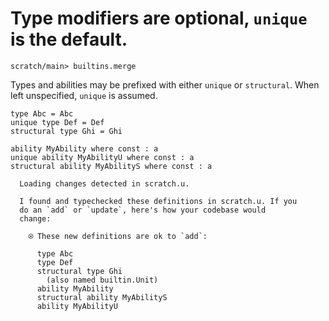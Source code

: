 # Type modifiers are optional, `unique` is the default.

``` ucm :hide
scratch/main> builtins.merge
```

Types and abilities may be prefixed with either `unique` or `structural`. When left unspecified, `unique` is assumed.

``` unison
type Abc = Abc
unique type Def = Def
structural type Ghi = Ghi

ability MyAbility where const : a
unique ability MyAbilityU where const : a
structural ability MyAbilityS where const : a
```

``` ucm :added-by-ucm
  Loading changes detected in scratch.u.

  I found and typechecked these definitions in scratch.u. If you
  do an `add` or `update`, here's how your codebase would
  change:

    ⍟ These new definitions are ok to `add`:
    
      type Abc
      type Def
      structural type Ghi
        (also named builtin.Unit)
      ability MyAbility
      structural ability MyAbilityS
      ability MyAbilityU
```
